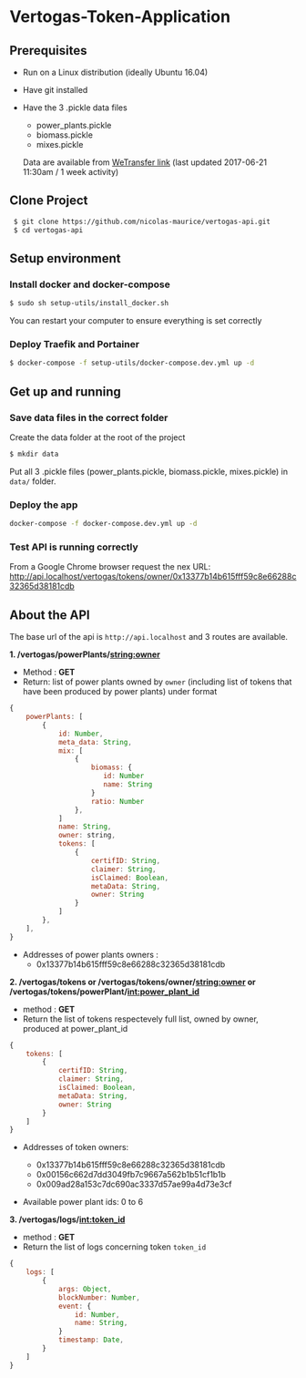 # Vertogas-Token-Application

## Prerequisites
  - Run on a Linux distribution (ideally Ubuntu 16.04)
  - Have git installed
   - Have the 3 .pickle data files
     - power_plants.pickle
     - biomass.pickle
     - mixes.pickle

     Data are available from [WeTransfer link](https://we.tl/s1dP1sopqn) (last updated 2017-06-21 11:30am / 1 week activity)

## Clone Project
```bash
 $ git clone https://github.com/nicolas-maurice/vertogas-api.git
 $ cd vertogas-api
```

## Setup environment

### Install docker and docker-compose
 ```bash
 $ sudo sh setup-utils/install_docker.sh
 ```
You can restart your computer to ensure everything is set correctly

### Deploy Traefik and Portainer
```bash
$ docker-compose -f setup-utils/docker-compose.dev.yml up -d
```


## Get up and running

### Save data files in the correct folder
 Create the data folder at the root of the project
 ```bash
 $ mkdir data
 ```
 Put all 3 .pickle files (power_plants.pickle, biomass.pickle, mixes.pickle) in ```data/``` folder.


### Deploy the app
```bash
docker-compose -f docker-compose.dev.yml up -d
```

### Test API is running correctly
From a Google Chrome browser request the nex URL:
 http://api.localhost/vertogas/tokens/owner/0x13377b14b615fff59c8e66288c32365d38181cdb


 ## About the API

 The base url of the api is ```http://api.localhost``` and 3 routes are available.

 **1. /vertogas/powerPlants/<string:owner>**
  - Method : **GET**
  - Return: list of power plants owned by ```owner```
  (including list of tokens that have been produced by power plants) under format

 ```javascript
 {
     powerPlants: [
         {
             id: Number,
             meta_data: String,
             mix: [
                 {
                     biomass: {
                        id: Number
                        name: String
                     }
                     ratio: Number
                 },
             ]
             name: String,
             owner: string,
             tokens: [
                 {
                     certifID: String,
                     claimer: String,
                     isClaimed: Boolean,
                     metaData: String,
                     owner: String
                 }
             ]
         },
     ],
 }
 ```
  - Addresses of power plants owners :
    - 0x13377b14b615fff59c8e66288c32365d38181cdb

 **2. /vertogas/tokens or /vertogas/tokens/owner/<string:owner> or /vertogas/tokens/powerPlant/<int:power_plant_id>**
  - method : **GET**
  - Return the list of tokens respectevely full list, owned by owner, produced at power_plant_id

 ```javascript
 {
     tokens: [
         {
             certifID: String,
             claimer: String,
             isClaimed: Boolean,
             metaData: String,
             owner: String
         }
     ]
 }
 ```
 - Addresses of token owners:
   - 0x13377b14b615fff59c8e66288c32365d38181cdb
   - 0x00156c662d7dd3049fb7c9667a562b1b51cf1b1b
   - 0x009ad28a153c7dc690ac3337d57ae99a4d73e3cf

 - Available power plant ids: 0 to 6

  **3. /vertogas/logs/<int:token_id>**
   - method : **GET**
   - Return the list of logs concerning token ```token_id```

  ```javascript
  {
      logs: [
          {
              args: Object,
              blockNumber: Number,
              event: {
                  id: Number,
                  name: String,
              }
              timestamp: Date,
          }
      ]
  }
